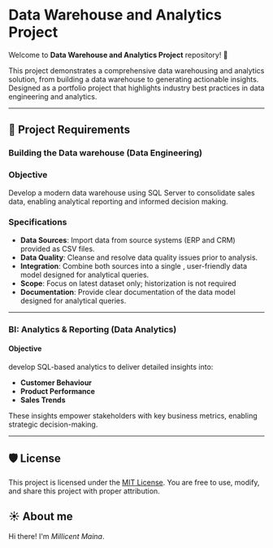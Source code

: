 # Data Warehouse and Analytics Project

Welcome to **Data Warehouse and Analytics Project** repository! 🚀

This project demonstrates a comprehensive data warehousing and analytics solution, from building a data warehouse to generating actionable insights. Designed as a portfolio project that highlights industry best practices in data engineering and analytics.

---

## 🚀 Project Requirements

### Building the Data warehouse (Data Engineering)

### Objective
Develop a modern data warehouse using SQL Server to consolidate sales data, enabling analytical reporting and informed decision making.

### Specifications
- **Data Sources**: Import data from source systems (ERP and CRM) provided as CSV files.
- **Data Quality**: Cleanse and resolve data quality issues prior to analysis.
- **Integration**: Combine both sources into a single , user-friendly data model designed for analytical queries.
- **Scope**: Focus on latest dataset only; historization is not required
- **Documentation**: Provide clear documentation of the data model designed for analytical queries.

---

### BI: Analytics & Reporting (Data Analytics)

#### Objective
develop SQL-based analytics to deliver detailed insights into:
- **Customer Behaviour**
- **Product Performance**
- **Sales Trends**

These insights empower stakeholders with key business metrics, enabling strategic decision-making.

---

## 🛡️ License

This project is licensed under the [MIT License](LICENSE). You are free to use, modify, and share this project with proper attribution.

## ☀️ About me 

Hi there! I'm *Millicent Maina*. 
